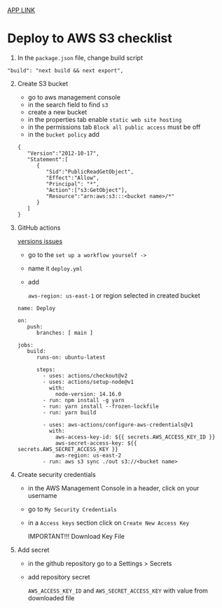[APP LINK](http://my-next-app.s3-website.us-east-2.amazonaws.com/)

# Deploy to AWS S3 checklist

1. In the `package.json` file, change build script
```
"build": "next build && next export",
```

2. Create S3 bucket
    - go to aws management console
    - in the search field to find `s3`
    - create a new bucket
    - in the properties tab enable `static web site hosting`
    - in the permissions tab `Block all public access` must be off
    - in the `bucket policy` add 
   ```
   {
      "Version":"2012-10-17",
      "Statement":[
         {
            "Sid":"PublicReadGetObject",
            "Effect":"Allow",
            "Principal": "*",
            "Action":["s3:GetObject"],
            "Resource":"arn:aws:s3:::<bucket name>/*"
         }
      ]
   }
   ```

2. GitHub actions
   
   [versions issues](https://github.com/actions/virtual-environments/issues/1816)
   - go to the `set up a workflow yourself ->`
   - name it `deploy.yml`
   - add
     
     `aws-region: us-east-1` or region selected in created bucket
   ```
   name: Deploy

   on:
      push:
         branches: [ main ]

   jobs:
      build:
         runs-on: ubuntu-latest

         steps:
           - uses: actions/checkout@v2
           - uses: actions/setup-node@v1
             with:
               node-version: 14.16.0
           - run: npm install -g yarn
           - run: yarn install --frozen-lockfile
           - run: yarn build
            
           - uses: aws-actions/configure-aws-credentials@v1
             with:
               aws-access-key-id: ${{ secrets.AWS_ACCESS_KEY_ID }}
               aws-secret-access-key: ${{ secrets.AWS_SECRET_ACCESS_KEY }}
               aws-region: us-east-2
           - run: aws s3 sync ./out s3://<bucket name>
   ```

3. Create security credentials
   - in the AWS Management Console in a header, click on your username
   - go to `My Security Credentials`
   - in a `Access keys` section click on `Create New Access Key`
   
     IMPORTANT!!! Download Key File
   
4. Add secret
   - in the github repository go to a Settings > Secrets
   - add repository secret
     
     `AWS_ACCESS_KEY_ID` and `AWS_SECRET_ACCESS_KEY` with value from downloaded file
